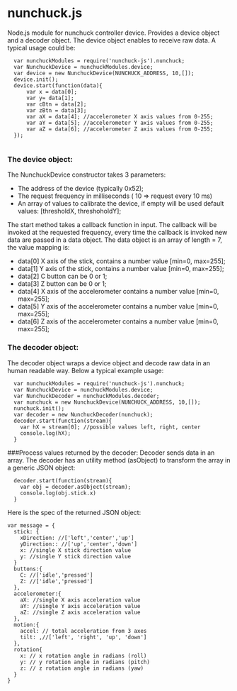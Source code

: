 # nunchuck.js
Node.js module for nunchuck controller device. Provides a device object and a decoder object.
The device object enables to receive raw data. A typical usage could be:

```
  var nunchuckModules = require('nunchuck-js').nunchuck;
  var NunchuckDevice = nunchuckModules.device;
  var device = new NunchuckDevice(NUNCHUCK_ADDRESS, 10,[]);
  device.init();
  device.start(function(data){
      var x = data[0]; 
      var y= data[1];  
      var cBtn = data[2]; 
      var zBtn = data[3]; 
      var aX = data[4]; //accelerometer X axis values from 0-255;
      var aY = data[5]; //accelerometer Y axis values from 0-255;
      var aZ = data[6]; //accelerometer Z axis values from 0-255;
  });
  
```
### The device object:
The NunchuckDevice constructor takes 3 parameters:
 - The address of the device (typically 0x52);
 - The request frequency in milliseconds ( 10 => request every 10 ms)
 - An array of values to calibrate the device, if empty will be used default values: [thresholdX, threshoholdY];
 
The start method takes a callback function in input. The callback will be invoked at the requested frequency, every time the callback is invoked new data are passed in a data object. The data object is an array of length = 7, the value mapping is:
  
 - data[0] X axis of the stick, contains a number value [min=0, max=255];
 - data[1] Y axis of the stick, contains a number value [min=0, max=255];
 - data[2] C button can be 0 or 1;
 - data[3] Z button can be 0 or 1;
 - data[4] X axis of the accelerometer contains a number value [min=0, max=255];
 - data[5] Y axis of the accelerometer contains a number value [min=0, max=255];
 - data[6] Z axis of the accelerometer contains a number value [min=0, max=255];

### The decoder object:
The decoder object wraps a device object and decode raw data in an human readable way. Below a typical example usage:
```
  var nunchuckModules = require('nunchuck-js').nunchuck;
  var NunchuckDevice = nunchuckModules.device;
  var NunchuckDecoder = nunchuckModules.decoder;
  var nunchuck = new NunchuckDevice(NUNCHUCK_ADDRESS, 10,[]);
  nunchuck.init();
  var decoder = new NunchuckDecoder(nunchuck);
  decoder.start(function(stream){
    var hX = stream[0]; //possible values left, right, center
    console.log(hX);
  }
```

###Process values returned by the decoder:
Decoder sends data in an array. The decoder has an utility method (asObject) to transform the array in a generic JSON object:
```
  decoder.start(function(stream){
    var obj = decoder.asObject(stream);
    console.log(obj.stick.x)
  }
```
Here is the spec of the returned JSON object:
```
var message = {
  stick: {
    xDirection: //['left','center','up']
    yDirection:: //['up','center','down']
    x: //single X stick direction value
    y: //single Y stick direction value
  }
  buttons:{
    C: //['idle','pressed']
    Z: //['idle','pressed']
  },
  accelerometer:{
    aX: //single X axis acceleration value
    aY: //single Y axis acceleration value
    aZ: //single Z axis acceleration value
  },
  motion:{
    accel: // total acceleration from 3 axes
    tilt: ,//['left', 'right', 'up', 'down']
  },
  rotation{
    x: // x rotation angle in radians (roll)
    y: // y rotation angle in radians (pitch)
    z: // z rotation angle in radians (yaw)
  }
}
```
